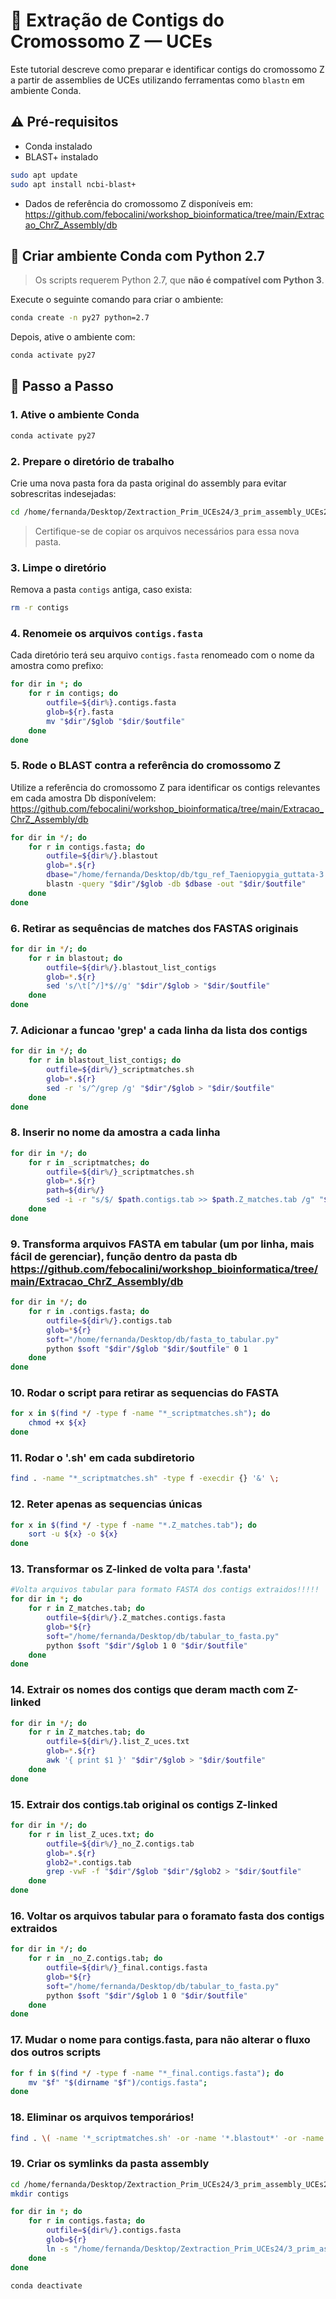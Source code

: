 # 🧬 Extração de Contigs do Cromossomo Z — UCEs

Este tutorial descreve como preparar e identificar contigs do cromossomo Z a partir de assemblies de UCEs utilizando ferramentas como `blastn` em ambiente Conda.

## ⚠️ Pré-requisitos

- Conda instalado
- BLAST+ instalado
```bash
sudo apt update
sudo apt install ncbi-blast+
```
- Dados de referência do cromossomo Z disponíveis em: https://github.com/febocalini/workshop_bioinformatica/tree/main/Extracao_ChrZ_Assembly/db

## 🐍 Criar ambiente Conda com Python 2.7

> Os scripts requerem Python 2.7, que **não é compatível com Python 3**.

Execute o seguinte comando para criar o ambiente:

```bash
conda create -n py27 python=2.7
```

Depois, ative o ambiente com:

```bash
conda activate py27
```

## 🔧 Passo a Passo

### 1. Ative o ambiente Conda

```bash
conda activate py27
```

### 2. Prepare o diretório de trabalho

Crie uma nova pasta fora da pasta original do assembly para evitar sobrescritas indesejadas:

```bash
cd /home/fernanda/Desktop/Zextraction_Prim_UCEs24/3_prim_assembly_UCEs24
```

> Certifique-se de copiar os arquivos necessários para essa nova pasta.

### 3. Limpe o diretório

Remova a pasta `contigs` antiga, caso exista:

```bash
rm -r contigs
```

### 4. Renomeie os arquivos `contigs.fasta`

Cada diretório terá seu arquivo `contigs.fasta` renomeado com o nome da amostra como prefixo:

```bash
for dir in *; do
    for r in contigs; do
        outfile=${dir%}.contigs.fasta
        glob=${r}.fasta
        mv "$dir"/$glob "$dir/$outfile"
    done
done
```

### 5. Rode o BLAST contra a referência do cromossomo Z

Utilize a referência do cromossomo Z para identificar os contigs relevantes em cada amostra
Db disponívelem:
https://github.com/febocalini/workshop_bioinformatica/tree/main/Extracao_ChrZ_Assembly/db

```bash
for dir in */; do
    for r in contigs.fasta; do
        outfile=${dir%/}.blastout
        glob=*.${r}
        dbase="/home/fernanda/Desktop/db/tgu_ref_Taeniopygia_guttata-3.2.4_chrZ.fa"
        blastn -query "$dir"/$glob -db $dbase -out "$dir/$outfile"
    done
done
```


### 6. Retirar as sequências de matches dos FASTAS originais
```bash
for dir in */; do
    for r in blastout; do
        outfile=${dir%/}.blastout_list_contigs
        glob=*.${r}
        sed 's/\t[^/]*$//g' "$dir"/$glob > "$dir/$outfile"
    done
done
```

### 7. Adicionar a funcao 'grep' a cada linha da lista dos contigs

```bash
for dir in */; do
    for r in blastout_list_contigs; do
        outfile=${dir%/}_scriptmatches.sh
        glob=*.${r}
        sed -r 's/^/grep /g' "$dir"/$glob > "$dir/$outfile"
    done
done
```
### 8. Inserir no nome da amostra a cada linha 

```bash
for dir in */; do
    for r in _scriptmatches; do
        outfile=${dir%/}_scriptmatches.sh
        glob=*.${r}
        path=${dir%/}
        sed -i -r "s/$/ $path.contigs.tab >> $path.Z_matches.tab /g" "$dir/$outfile"
    done
done
```

### 9. Transforma arquivos FASTA em tabular (um por linha, mais fácil de gerenciar), função dentro da pasta db https://github.com/febocalini/workshop_bioinformatica/tree/main/Extracao_ChrZ_Assembly/db

```bash
for dir in */; do
    for r in .contigs.fasta; do
        outfile=${dir%/}.contigs.tab
        glob=*${r}
        soft="/home/fernanda/Desktop/db/fasta_to_tabular.py"
        python $soft "$dir"/$glob "$dir/$outfile" 0 1
    done
done
```
### 10. Rodar o script para retirar as sequencias do FASTA

```bash
for x in $(find */ -type f -name "*_scriptmatches.sh"); do
    chmod +x ${x} 
done
```
### 11. Rodar o '.sh' em cada subdiretorio

```bash
find . -name "*_scriptmatches.sh" -type f -execdir {} '&' \; 
```
### 12. Reter apenas as sequencias únicas

```bash
for x in $(find */ -type f -name "*.Z_matches.tab"); do
    sort -u ${x} -o ${x}
done
```
### 13. Transformar os Z-linked de volta para '.fasta' 

```bash
#Volta arquivos tabular para formato FASTA dos contigs extraidos!!!!!
for dir in *; do
    for r in Z_matches.tab; do
        outfile=${dir%/}.Z_matches.contigs.fasta
        glob=*${r}
        soft="/home/fernanda/Desktop/db/tabular_to_fasta.py"
        python $soft "$dir"/$glob 1 0 "$dir/$outfile"
    done
done
```
### 14. Extrair os nomes dos contigs que deram macth com Z-linked

```bash
for dir in */; do
    for r in Z_matches.tab; do
        outfile=${dir%/}.list_Z_uces.txt
        glob=*.${r}
        awk '{ print $1 }' "$dir"/$glob > "$dir/$outfile"
    done
done
```

### 15. Extrair dos contigs.tab original os contigs Z-linked

```bash
for dir in */; do
    for r in list_Z_uces.txt; do
        outfile=${dir%/}_no_Z.contigs.tab
        glob=*.${r}
        glob2=*.contigs.tab
        grep -vwF -f "$dir"/$glob "$dir"/$glob2 > "$dir/$outfile"
    done
done
```


### 16. Voltar os arquivos tabular para o foramato fasta dos contigs extraidos

```bash
for dir in */; do
    for r in _no_Z.contigs.tab; do
        outfile=${dir%/}_final.contigs.fasta
        glob=*${r}
        soft="/home/fernanda/Desktop/db/tabular_to_fasta.py"
        python $soft "$dir"/$glob 1 0 "$dir/$outfile"
    done
done
```
### 17. Mudar o nome para contigs.fasta, para não alterar o fluxo dos outros scripts
```bash
for f in $(find */ -type f -name "*_final.contigs.fasta"); do
    mv "$f" "$(dirname "$f")/contigs.fasta"; 
done
```

### 18. Eliminar os arquivos temporários!
```bash
find . \( -name '*_scriptmatches.sh' -or -name '*.blastout*' -or -name '*list*' -or -name '*.contigs.tab*' -or -name '*.Z_matches.tab' \) -type f -delete
```

### 19. Criar os symlinks da pasta assembly
```bash
cd /home/fernanda/Desktop/Zextraction_Prim_UCEs24/3_prim_assembly_UCEs24
mkdir contigs

for dir in *; do
    for r in contigs.fasta; do
        outfile=${dir%/}.contigs.fasta
        glob=${r}
        ln -s "/home/fernanda/Desktop/Zextraction_Prim_UCEs24/3_prim_assembly_UCEs24/$dir"/$glob contigs/"$outfile"
    done
done

conda deactivate
```
